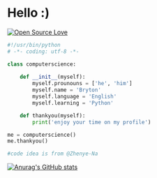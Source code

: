 
# Hello :)



[![Open Source Love](https://badges.frapsoft.com/os/v1/open-source.svg?v=103)](https://github.com/ellerbrock/open-source-badges/)
```python
#!/usr/bin/python
# -*- coding: utf-8 -*-

class computerscience:
    
    def __init__(myself):
        myself.prounouns = ['he', 'him']
        myself.name = 'Bryton'
        myself.language = 'English'
        myself.learning = 'Python'

    def thankyou(myself):
        print('enjoy your time on my profile')

me = computerscience()
me.thankyou()

#code idea is from @Zhenye-Na
```
[![Anurag's GitHub stats](https://github-readme-stats.vercel.app/api?username=bryton-miller&theme=vue-dark)](https://github.com/anuraghazra/github-readme-stats)
